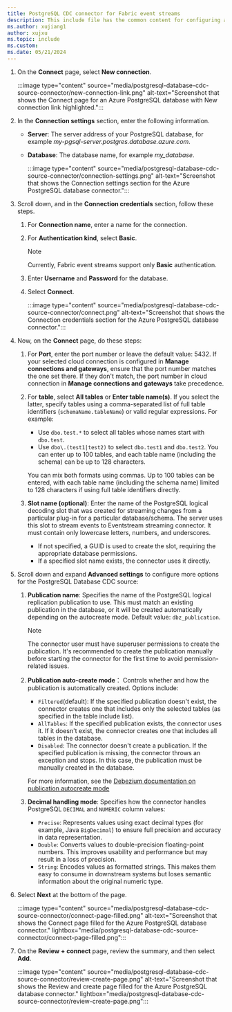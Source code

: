 ```yaml
---
title: PostgreSQL CDC connector for Fabric event streams
description: This include file has the common content for configuring a PostgreSQL Change Data Capture (CDC) connector for Fabric event streams and Real-Time hub. 
ms.author: xujiang1
author: xujxu
ms.topic: include
ms.custom:
ms.date: 05/21/2024
---
```


1. On the **Connect** page, select **New connection**.

    :::image type="content" source="media/postgresql-database-cdc-source-connector/new-connection-link.png" alt-text="Screenshot that shows the Connect page for an Azure PostgreSQL database with New connection link highlighted.":::
1. In the **Connection settings** section, enter the following information.

   - **Server**: The server address of your PostgreSQL database, for example *my-pgsql-server.postgres.database.azure.com*.
   - **Database**: The database name, for example *my_database*.

        :::image type="content" source="media/postgresql-database-cdc-source-connector/connection-settings.png" alt-text="Screenshot that shows the Connection settings section for the Azure PostgreSQL database connector.":::
1. Scroll down, and in the **Connection credentials** section, follow these steps.
    1. For **Connection name**, enter a name for the connection. 
    1. For **Authentication kind**, select **Basic**. 
    
        > [!NOTE]
        > Currently, Fabric event streams support only **Basic** authentication.
    1. Enter **Username** and **Password** for the database.   
    1. Select **Connect**.
   
        :::image type="content" source="media/postgresql-database-cdc-source-connector/connect.png" alt-text="Screenshot that shows the Connection credentials section for the Azure PostgreSQL database connector.":::
1. Now, on the **Connect** page, do these steps:
    1. For **Port**, enter the port number or leave the default value: 5432. If your selected cloud connection is configured in **Manage connections and gateways**, ensure that the port number matches the one set there. If they don't match, the port number in cloud connection in **Manage connections and gateways** take precedence. 
    1. For **table**, select **All tables** or **Enter table name(s)**. If you select the latter, specify tables using a comma-separated list of full table identifiers (`schemaName.tableName`) or valid regular expressions. For example:  

       - Use `dbo.test.*` to select all tables whose names start with `dbo.test`.  
       - Use `dbo\.(test1|test2)` to select `dbo.test1` and `dbo.test2`. You can enter up to 100 tables, and each table name (including the schema) can be up to 128 characters.

        You can mix both formats using commas. Up to 100 tables can be entered, with each table name (including the schema name) limited to 128 characters if using full table identifiers directly.

    1. **Slot name (optional)**: Enter the name of the PostgreSQL logical decoding slot that was created for streaming changes from a particular plug-in for a particular database/schema. The server uses this slot to stream events to Eventstream streaming connector. It must contain only lowercase letters, numbers, and underscores.
        
        - If not specified, a GUID is used to create the slot, requiring the appropriate database permissions.
        - If a specified slot name exists, the connector uses it directly.

1. Scroll down and expand **Advanced settings** to configure more options for the PostgreSQL Database CDC source:
    1. **Publication name**: Specifies the name of the PostgreSQL logical replication publication to use. This must match an existing publication in the database, or it will be created automatically depending on the autocreate mode. Default value: `dbz_publication`.
        > [!NOTE]
        > The connector user must have superuser permissions to create the publication. It's recommended to create the publication manually before starting the connector for the first time to avoid permission-related issues.
    1. **Publication auto-create mode**： Controls whether and how the publication is automatically created. Options include:
        - `Filtered`(default): If the specified publication doesn't exist, the connector creates one that includes only the selected tables (as specified in the table include list).
        - `AllTables`: If the specified publication exists, the connector uses it. If it doesn't exist, the connector creates one that includes all tables in the database.
        - `Disabled`: The connector doesn't create a publication. If the specified publication is missing, the connector throws an exception and stops. In this case, the publication must be manually created in the database.

        For more information, see the [Debezium documentation on publication autocreate mode](https://debezium.io/documentation/reference/3.1/connectors/postgresql.html#postgresql-publication-autocreate-mode)
    1. **Decimal handling mode**: Specifies how the connector handles PostgreSQL `DECIMAL` and `NUMERIC` column values:
        - `Precise`: Represents values using exact decimal types (for example, Java `BigDecimal`) to ensure full precision and accuracy in data representation.
        - `Double`: Converts values to double-precision floating-point numbers. This improves usability and performance but may result in a loss of precision.
        - `String`: Encodes values as formatted strings. This makes them easy to consume in downstream systems but loses semantic information about the original numeric type.

1. Select **Next** at the bottom of the page.

    :::image type="content" source="media/postgresql-database-cdc-source-connector/connect-page-filled.png" alt-text="Screenshot that shows the Connect page filled for the Azure PostgreSQL database connector." lightbox="media/postgresql-database-cdc-source-connector/connect-page-filled.png":::
1. On the **Review + connect** page, review the summary, and then select **Add**.

    :::image type="content" source="media/postgresql-database-cdc-source-connector/review-create-page.png" alt-text="Screenshot that shows the Review and create page filled for the Azure PostgreSQL database connector." lightbox="media/postgresql-database-cdc-source-connector/review-create-page.png":::
